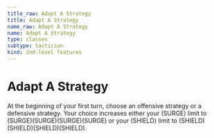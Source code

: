 ```yaml
---
title_raw: Adapt A Strategy
title: Adapt A Strategy
name_raw: Adapt A Strategy
name: Adapt A Strategy
type: classes
subtype: tactician
kind: 2nd-level features
---
```


# Adapt A Strategy

At the beginning of your first turn, choose an offensive strategy or a defensive strategy. Your choice increases either your (SURGE) limit to (SURGE)(SURGE)(SURGE)(SURGE) or your (SHIELD) limit to (SHIELD)(SHIELD)(SHIELD)(SHIELD).
